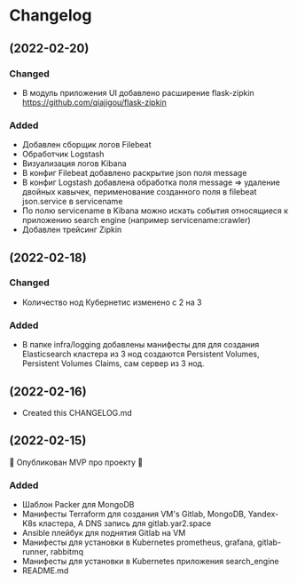 # Changelog

## (2022-02-20)

### Changed

* В модуль приложения UI добавлено расширение flask-zipkin https://github.com/qiajigou/flask-zipkin

### Added

* Добавлен сборщик логов Filebeat
* Обработчик Logstash
* Визуализация логов Kibana
* В конфиг Filebeat добавлено раскрытие json поля message 
* В конфиг Logstash добавлена обработка поля message => удаление двойных кавычек, перименование созданного поля в filebeat json.service в servicename
* По полю servicename в Kibana можно искать события относящиеся к приложению search engine (например servicename:crawler)
* Добавлен трейсинг Zipkin

## (2022-02-18)

### Changed

* Количество нод Кубернетис изменено с 2 на 3

### Added

* В папке infra/logging добавлены манифесты для для создания Elasticsearch кластера из 3 нод
  создаются Persistent Volumes, Persistent Volumes Claims, сам сервер из 3 нод.



## (2022-02-16)
* Created this CHANGELOG.md

## (2022-02-15)

:tada: Опубликован MVP про проекту :tada:

### Added

* Шаблон Packer для MongoDB
* Манифесты Terraform для создания VM's Gitlab, MongoDB, Yandex-K8s кластера, A DNS запись для gitlab.yar2.space
* Ansible плейбук для поднятия Gitlab на VM
* Манифесты для установки в Kubernetes prometheus, grafana, gitlab-runner, rabbitmq 
* Манифесты для установки в Kubernetes приложения search_engine
* README.md